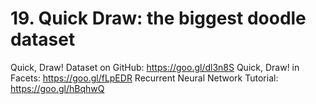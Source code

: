 

# 19. Quick Draw: the biggest doodle dataset

Quick, Draw! Dataset on GitHub: https://goo.gl/dl3n8S 
Quick, Draw! in Facets: https://goo.gl/fLpEDR
Recurrent Neural Network Tutorial: https://goo.gl/hBqhwQ

